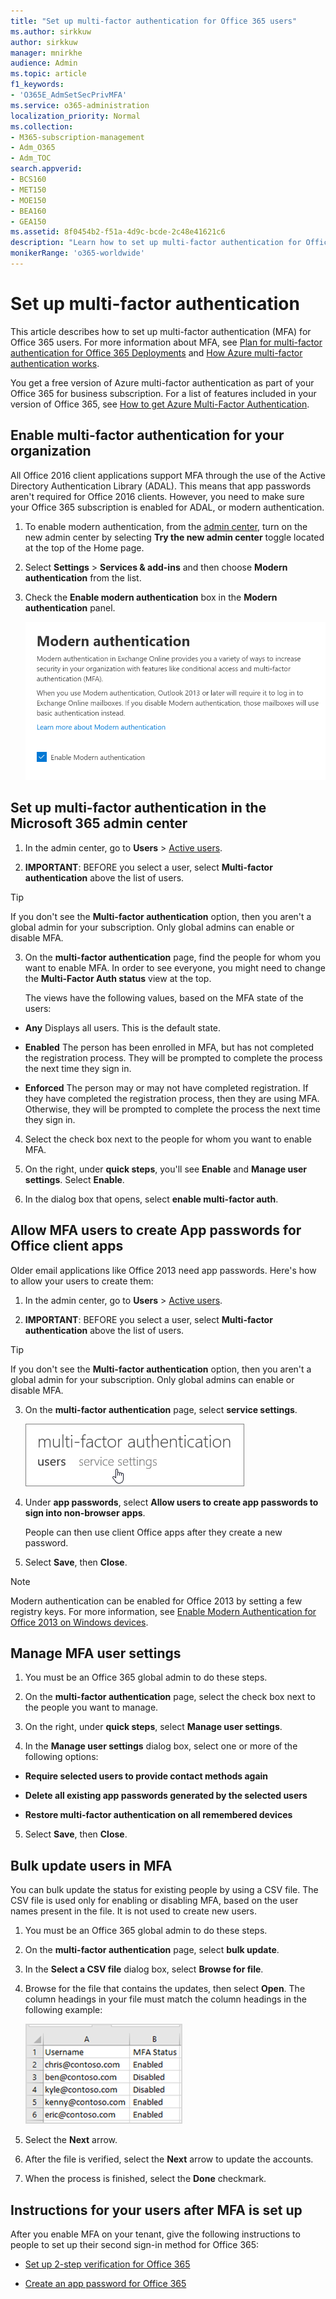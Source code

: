 ```yaml
---
title: "Set up multi-factor authentication for Office 365 users"
ms.author: sirkkuw
author: sirkkuw
manager: mnirkhe
audience: Admin
ms.topic: article
f1_keywords:
- 'O365E_AdmSetSecPrivMFA'
ms.service: o365-administration
localization_priority: Normal
ms.collection: 
- M365-subscription-management 
- Adm_O365
- Adm_TOC
search.appverid:
- BCS160
- MET150
- MOE150
- BEA160
- GEA150
ms.assetid: 8f0454b2-f51a-4d9c-bcde-2c48e41621c6
description: "Learn how to set up multi-factor authentication for Office 365 users and manage the user settings. "
monikerRange: 'o365-worldwide'
---
```


# Set up multi-factor authentication
  
This article describes how to set up multi-factor authentication (MFA) for Office 365 users. For more information about MFA, see [Plan for multi-factor authentication for Office 365 Deployments](multi-factor-authentication-plan.md) and [How Azure multi-factor authentication works](https://go.microsoft.com/fwlink/p/?LinkId=627437).
  
You get a free version of Azure multi-factor authentication as part of your Office 365 for business subscription. For a list of features included in your version of Office 365, see [How to get Azure Multi-Factor Authentication](https://docs.microsoft.com/en-us/azure/multi-factor-authentication/multi-factor-authentication-versions-plans).
  
## Enable multi-factor authentication for your organization

All Office 2016 client applications support MFA through the use of the Active Directory Authentication Library (ADAL). This means that app passwords aren't required for Office 2016 clients. However, you need to make sure your Office 365 subscription is enabled for ADAL, or modern authentication.

1. To enable modern authentication, from the [admin center](https://go.microsoft.com/fwlink/p/?linkid=834822), turn on the new admin center by selecting **Try the new admin center** toggle located at the top of the Home page.
3. Select **Settings** \> **Services & add-ins** and then choose **Modern authentication** from the list.
4. Check the **Enable modern authentication** box in the **Modern authentication** panel. 

    ![Modern authentication panel with enable checkbox checked.](../media/enablemodernauth.PNG)

## Set up multi-factor authentication in the Microsoft 365 admin center

1. In the admin center, go to **Users** \> <a href="https://go.microsoft.com/fwlink/p/?linkid=834822" target="_blank">Active users</a>.
    
2. **IMPORTANT**: BEFORE you select a user, select **Multi-factor authentication** above the list of users.
  
> [!Tip]
> If you don't see the **Multi-factor authentication** option, then you aren't a global admin for your subscription. Only global admins can enable or disable MFA.

3. On the **multi-factor authentication** page, find the people for whom you want to enable MFA. In order to see everyone, you might need to change the **Multi-Factor Auth status** view at the top. 
    
    The views have the following values, based on the MFA state of the users:
    
  - **Any** Displays all users. This is the default state. 
    
  - **Enabled** The person has been enrolled in MFA, but has not completed the registration process. They will be prompted to complete the process the next time they sign in. 
    
  - **Enforced** The person may or may not have completed registration. If they have completed the registration process, then they are using MFA. Otherwise, they will be prompted to complete the process the next time they sign in. 
    
4. Select the check box next to the people for whom you want to enable MFA.
    
5. On the right, under **quick steps**, you'll see **Enable** and **Manage user settings**. Select **Enable**.
    
6. In the dialog box that opens, select **enable multi-factor auth**.
   
## Allow MFA users to create App passwords for Office client apps

Older email applications like Office 2013 need app passwords. Here's how to allow your users to create them: 

1. In the admin center, go to **Users** \> <a href="https://go.microsoft.com/fwlink/p/?linkid=834822" target="_blank">Active users</a>.
    
2. **IMPORTANT**: BEFORE you select a user, select **Multi-factor authentication** above the list of users.
  
> [!Tip]
> If you don't see the **Multi-factor authentication** option, then you aren't a global admin for your subscription. Only global admins can enable or disable MFA.
   
 
3. On the **multi-factor authentication** page, select **service settings**.
    
    ![The multi-factor authentication page with a hand pointing to the service settings link.](../media/98fb3542-8f43-4e3b-9a06-c6a091973188.png)
  
4. Under **app passwords**, select **Allow users to create app passwords to sign into non-browser apps**.
    
    People can then use client Office apps after they create a new password.
    
5. Select **Save**, then **Close**.

> [!NOTE]
> Modern authentication can be enabled for Office 2013 by setting a few registry keys. For more information, see [Enable Modern Authentication for Office 2013 on Windows devices](enable-modern-authentication.md).
    
## Manage MFA user settings

1. You must be an Office 365 global admin to do these steps.
    
2. On the **multi-factor authentication** page, select the check box next to the people you want to manage. 
    
3. On the right, under **quick steps**, select **Manage user settings**.
    
4. In the **Manage user settings** dialog box, select one or more of the following options: 
    
  - **Require selected users to provide contact methods again**
    
  - **Delete all existing app passwords generated by the selected users**
    
  - **Restore multi-factor authentication on all remembered devices**
    
5. Select **Save**, then **Close**.
    
## Bulk update users in MFA

You can bulk update the status for existing people by using a CSV file. The CSV file is used only for enabling or disabling MFA, based on the user names present in the file. It is not used to create new users.
  
1. You must be an Office 365 global admin to do these steps.
    
2. On the **multi-factor authentication** page, select **bulk update**.
    
3. In the **Select a CSV file** dialog box, select **Browse for file**.
    
4. Browse for the file that contains the updates, then select **Open**. The column headings in your file must match the column headings in the following example:
    
    ![bulk update CSV sample file](../media/2adcd052-b044-4d0c-a5e4-b859645f5ea4.png)
  
5. Select the **Next** arrow. 
    
6. After the file is verified, select the **Next** arrow to update the accounts. 
    
7. When the process is finished, select the **Done** checkmark. 

## Instructions for your users after MFA is set up

After you enable MFA on your tenant, give the following instructions to people to set up their second sign-in method for Office 365:
  
- [Set up 2-step verification for Office 365](https://support.office.com/article/ace1d096-61e5-449b-a875-58eb3d74de14.aspx)

- [Create an app password for Office 365](https://support.office.com/article/3e7c860f-bda4-4441-a618-b53953ee1183.aspx)
